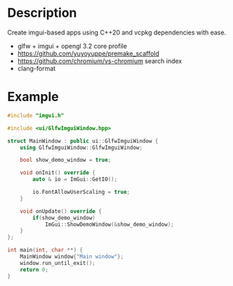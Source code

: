 # Description
Create imgui-based apps using C++20 and vcpkg dependencies with ease.

- glfw + imgui + opengl 3.2 core profile
- https://github.com/yuyoyuppe/premake_scaffold
- https://github.com/chromium/vs-chromium search index
- clang-format 

# Example

```cpp
#include "imgui.h"

#include <ui/GlfwImguiWindow.hpp>

struct MainWindow : public ui::GlfwImguiWindow {
    using GlfwImguiWindow::GlfwImguiWindow;

    bool show_demo_window = true;

    void onInit() override {
        auto & io = ImGui::GetIO();

        io.FontAllowUserScaling = true;
    }

    void onUpdate() override {
        if(show_demo_window)
            ImGui::ShowDemoWindow(&show_demo_window);
    }
};

int main(int, char **) {
    MainWindow window{"Main window"};
    window.run_until_exit();
    return 0;
}
```